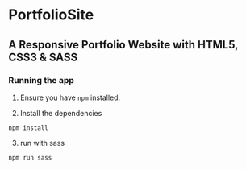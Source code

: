 # PortfolioSite

## A Responsive Portfolio Website with HTML5, CSS3 & SASS

### Running the app

1. Ensure you have `npm` installed.

2) Install the dependencies

```
npm install
```

3. run with sass

```
npm run sass
```
